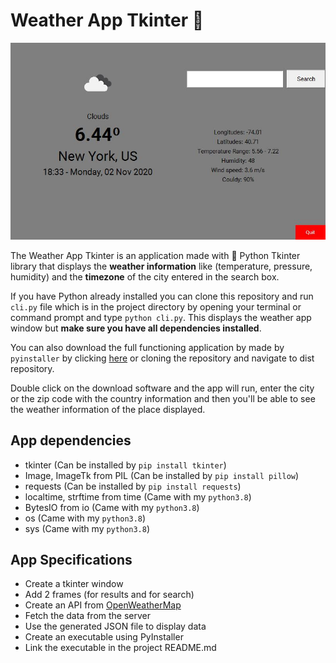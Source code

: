 # Weather App Tkinter :100:

![Python Weather App](./weather_app/img/screenshot.JPG)

The Weather App Tkinter is an application made with :snake: Python Tkinter library that displays
the __weather information__ like (temperature, pressure, humidity) and the __timezone__ of the city
entered in the search box.

If you have Python already installed you can clone this repository and run `cli.py` file which is
in the project directory by opening your terminal or command prompt and type `python cli.py`. This
displays the weather app window but __make sure you have all dependencies installed__.

You can also download the full functioning application by made by `pyinstaller` by clicking [here](https://github.com/sam0132nodier/weather-app-tkinter/raw/master/dist/WeatherApp.exe)
or cloning the repository and navigate to dist repository.

Double click on the download software and the app will run, enter the city or the zip code with
the country information and then you'll be able to see the weather information of the place displayed.

## App dependencies
- tkinter (Can be installed by `pip install tkinter`)
- Image, ImageTk from PIL (Can be installed by `pip install pillow`)
- requests (Can be installed by `pip install requests`)
- localtime, strftime from time (Came with my `python3.8`)
- BytesIO from io (Came with my `python3.8`)
- os (Came with my `python3.8`)
- sys (Came with my `python3.8`)

## App Specifications

- Create a tkinter window
- Add 2 frames (for results and for search)
- Create an API from [OpenWeatherMap](https://openweathermap.org/)
- Fetch the data from the server
- Use the generated JSON file to display data
- Create an executable using PyInstaller
- Link the executable in the project README.md
